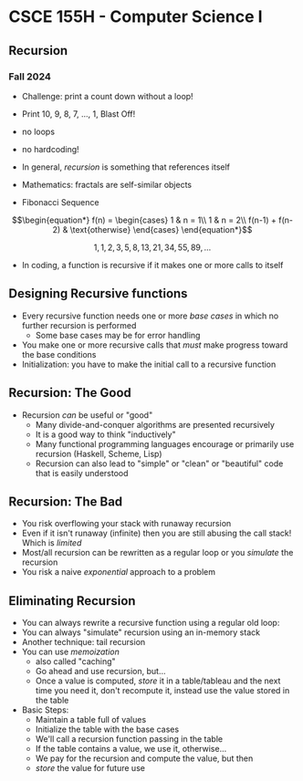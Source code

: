 
# CSCE 155H - Computer Science I
## Recursion
### Fall 2024

* Challenge: print a count down without a loop!
* Print 10, 9, 8, 7, ..., 1, Blast Off!
* no loops
* no hardcoding!

* In general, *recursion* is something that references itself
* Mathematics: fractals are self-similar objects
* Fibonacci Sequence

$$\begin{equation*}
    f(n) = \begin{cases}
               1               & n = 1\\
               1               & n = 2\\
               f(n-1) + f(n-2) & \text{otherwise}
           \end{cases}
\end{equation*}$$

$$1, 1, 2, 3, 5, 8, 13, 21, 34, 55, 89, \ldots$$


* In coding, a function is recursive if it makes one or more calls to itself

## Designing Recursive functions

* Every recursive function needs one or more *base cases* in which no further recursion is performed
  * Some base cases may be for error handling
* You make one or more recursive calls that *must* make progress toward the base conditions
* Initialization: you have to make the initial call to a recursive function

## Recursion: The Good

* Recursion *can* be useful or "good"
  * Many divide-and-conquer algorithms are presented recursively
  * It is a good way to think "inductively"
  * Many functional programming languages encourage or primarily use recursion (Haskell, Scheme, Lisp)
  * Recursion can also lead to "simple" or "clean" or "beautiful" code that is easily understood

## Recursion: The Bad

* You risk overflowing your stack with runaway recursion
* Even if it isn't runaway (infinite) then you are still abusing the call stack!  Which is *limited*
* Most/all recursion can be rewritten as a regular loop or you *simulate* the recursion
* You risk a naive *exponential* approach to a problem

## Eliminating Recursion

* You can always rewrite a recursive function using a regular old loop:
* You can always "simulate" recursion using an in-memory stack
* Another technique: tail recursion
* You can use *memoization*
  * also called "caching"
  * Go ahead and use recursion, but...
  * Once a value is computed, *store* it in a table/tableau and the next time you need it, don't recompute it, instead use the value stored in the table
* Basic Steps:
  * Maintain a table full of values
  * Initialize the table with the base cases
  * We'll call a recursion function passing in the table
  * If the table contains a value, we use it, otherwise...
  * We pay for the recursion and compute the value, but then
  * *store* the value for future use

```text






```
